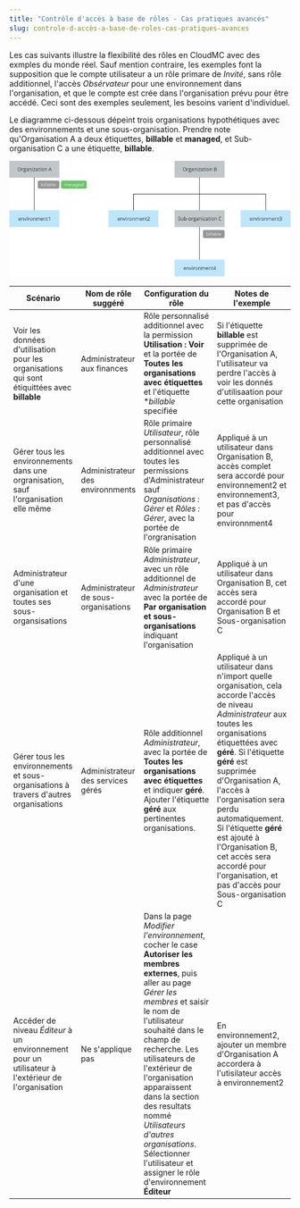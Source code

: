 ```yaml
---
title: "Contrôle d'accès à base de rôles - Cas pratiques avancés"
slug: controle-d-accès-a-base-de-roles-cas-pratiques-avances
---
```


Les cas suivants illustre la flexibilité des rôles en CloudMC avec des exmples du monde réel.  Sauf mention contraire, les exemples font la supposition que le compte utilisateur a un rôle primare de *Invité*, sans rôle additionnel, l'accès *Obsérvateur* pour une environnement dans l'organisation, et que le compte est crée dans l'organisation prévu pour être accédé.  Ceci sont des exemples seulement, les besoins varient d'individuel.

Le diagramme ci-dessous dépeint trois organisations hypothétiques avec des environnements et une sous-organisation.  Prendre note qu'Organisation A a deux étiquettes, **billable** et **managed**, et Sub-organisation C a une étiquette, **billable**.

![use cases diagram](../../assets/rbac-use_cases-en.png)

| Scénario | Nom de rôle suggéré | Configuration du rôle | Notes de l'exemple |
| --- | --- | --- | --- |
| Voir les données d'utilisation pour les organisations qui sont étiquittées avec **billable** | Administrateur aux finances | Rôle personnalisé additionnel avec la permission **Utilisation : Voir** et la portée de **Toutes les organisations avec étiquettes** et l'étiquette **billable* specifiée | Si l'étiquette **billable** est supprimée de l'Organisation A, l'utilisateur va perdre l'accès à voir les donnés d'utilisaation pour cette organisation |
| Gérer tous les environnements dans une orgranisation, sauf l'organisation elle même | Administrateur des environnments | Rôle primaire *Utilisateur*, rôle personnalisé additionnel avec toutes les permissions d'Administrateur sauf *Organisations : Gérer* et *Rôles : Gérer*, avec la portée de l'orgranisation | Appliqué à un utilisateur dans Organisation B, accès complet sera accordé pour environnement2 et environnement3, et pas d'accès pour environnment4 |
| Administrateur d'une organisation et toutes ses sous-organsisations | Administrateur de sous-organisations | Rôle primaire *Administrateur*, avec un rôle additionnel de *Administrateur* avec la portée de **Par organisation et sous-organisations** indiquant l'organisation | Appliqué à un utilisateur dans Organisation B, cet accès sera accordé pour Organisation B et Sous-organisation C |
| Gérer tous les environnements et sous-organisations à travers d'autres organisations | Administrateur des services gérés | Rôle additionnel *Administrateur*, avec la portée de **Toutes les organisations avec étiquettes** et indiquer **géré**. Ajouter l'étiquette **géré** aux pertinentes organisations. | Appliqué à un utilisateur dans n'import quelle organisation, cela accorde l'accès de niveau *Administrateur* aux toutes les organisations étiquettées avec **géré**.  Si l'étiquette **géré** est supprimée d'Organisation A, l'accès à l'organisation sera perdu automatiquement.  Si l'étiquette **géré** est ajouté à l'Organisation B, cet accès sera accordé pour l'organisation, et pas d'accès pour Sous-organisation C |
| Accéder de niveau *Éditeur* à un environnement pour un utilisateur à l'extérieur de l'organisation | Ne s'applique pas | Dans la page *Modifier l'environnement*, cocher le case **Autoriser les membres externes**, puis aller au page *Gérer les membres* et saisir le nom de l'utilisateur souhaité dans le champ de recherche.  Les utilisateurs de l'extérieur de l'organisation apparaissent dans la section des resultats nommé *Utilisateurs d'autres organisations*.  Sélectionner l'utilisateur et assigner le rôle d'environnement **Éditeur** | En environnement2, ajouter un membre d'Organisation A accordera à l'utisilateur accès à environnement2 |
